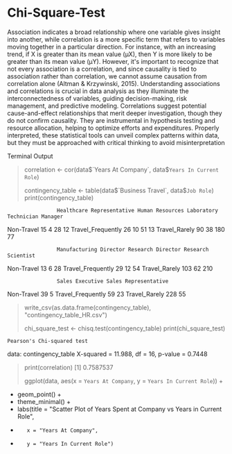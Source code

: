 # Chi-Square-Test

Association indicates a broad relationship where one variable gives insight into another, while correlation is a more specific term that refers to variables moving together in a particular direction. For instance, with an increasing trend, if X is greater than its mean value (μX), then Y is more likely to be greater than its mean value (μY). However, it's important to recognize that not every association is a correlation, and since causality is tied to association rather than correlation, we cannot assume causation from correlation alone (Altman & Krzywinski, 2015). Understanding associations and correlations is crucial in data analysis as they illuminate the interconnectedness of variables, guiding decision-making, risk management, and predictive modeling. Correlations suggest potential cause-and-effect relationships that merit deeper investigation, though they do not confirm causality. They are instrumental in hypothesis testing and resource allocation, helping to optimize efforts and expenditures. Properly interpreted, these statistical tools can unveil complex patterns within data, but they must be approached with critical thinking to avoid misinterpretation

Terminal Output
> correlation <- cor(data$`Years At Company`, data$`Years In Current Role`)
> 
> contingency_table <- table(data$`Business Travel`, data$`Job Role`)
> print(contingency_table)
                   
                    Healthcare Representative Human Resources Laboratory Technician Manager
  Non-Travel                               15               4                    28      12
  Travel_Frequently                        26              10                    51      13
  Travel_Rarely                            90              38                   180      77
                   
                    Manufacturing Director Research Director Research Scientist
  Non-Travel                            13                 6                 28
  Travel_Frequently                     29                12                 54
  Travel_Rarely                        103                62                210
                   
                    Sales Executive Sales Representative
  Non-Travel                     39                    5
  Travel_Frequently              59                   23
  Travel_Rarely                 228                   55
> write_csv(as.data.frame(contingency_table), "contingency_table_HR.csv")
>                                                                                         
> chi_square_test <- chisq.test(contingency_table)
> print(chi_square_test)

	Pearson's Chi-squared test

data:  contingency_table
X-squared = 11.988, df = 16, p-value = 0.7448

> 
> print(correlation)
[1] 0.7587537
> 
> ggplot(data, aes(x = `Years At Company`, y = `Years In Current Role`)) +
+   geom_point() +
+   theme_minimal() +
+   labs(title = "Scatter Plot of Years Spent at Company vs Years in Current Role",
+        x = "Years At Company",
+        y = "Years In Current Role")
